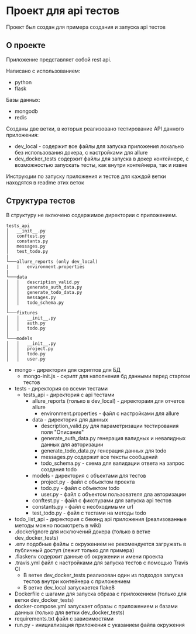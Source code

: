 # Проект для api тестов

Проект был создан для примера создания и запуска api тестов

## О проекте
Приложение представляет собой rest api.

Написано с использованием:
- python
- flask

Базы данных:
- mongodb
- redis

Созданы две ветки, в которых реализовано тестирование API данного приложения:
- dev_local - содержит все файлы для запуска приложения локально без использования докера, 
с настройками для allure
- dev_docker_tests содержит файлы для запуска в докер контейнере, 
с возможностью запускать тесты, как внутри контейнера, так и извне

Инструкции по запуску приложения и тестов для каждой ветки находятся в readme этих веток

## Структура тестов

В структуру не включено содержимое директории с приложением.

```
tests_api
│   __init__.py
│   conftest.py
│   constants.py
│   messages.py
│   test_todo.py
|
└───allure_reports (only dev_local)
|   |   environment.properties
|
└───data
│   │   description_valid.py
│   │   generate_auth_data.py
│   │   generate_todo_data.py
│   │   messages.py
│   │   todo_schema.py
│       
└───fixtures
│   │   __init__.py
│   │   auth.py
│   │   todo.py
│   
└───models
│   │   __init__.py
│   │   project.py
│   │   todo.py
│   │   user.py

```

- mongo - директория для скриптов для БД
    - mongo-init.js - скрипт для наполнения бд данными перед стартом тестов
- tests - директория со всеми тестами
    - tests_api - директория с api тестами
        - allure_reports (только в dev_local) - директораия для отчетов allure
            - environment.properties - файл с настройками для allure
        - data - директория для данных
            - description_valid.py для параметризации тестирования поля "Описание"
            - generate_auth_data.py генерация валидных и невалидных данных для авторизации
            - generate_todo_data.py генерация данных для todo
            - messages.py содержит все тексты сообщений
            - todo_schema.py - схема для валидации ответа на запрос создания todo
        - models - директория с объектами для тестов
            - project.py - файл с объектом проекта
            - todo.py - файл с объектом todo
            - user.py - файл с объектом пользователя дла авторизации
        - conftest.py - файл с фикстурами для запуска api тестов
        - constants.py - файл с необходимыми url
        - test_todo.py - файл с тестами на методы todo
- todo_list_api - директория с бекенд api приложения (реализованные методы можно посмотреть в wiki)
- .dockerignore для исключений докера (только в ветке dev_docker_tests)
- .env подобные файлы с окружением не рекомендуется загружать в публичный доступ (лежит только для примера)
- .flaskenv содержит данные об окружении и имени проекта
- .travis.yml файл с настройками для запуска тестов с помощью Travis CI 
    - В ветке dev_docker_tests реализован один из подходов запуска тестов внутри контейнера с приложением
    - В ветке dev_local запускается flake8
- Dockerfile с шагами для запуска образа с приложением (только для ветки dev_docker_tests)
- docker-compose.yml запускает образы с приложением и базами данных (только для ветки dev_docker_tests)
- requirements.txt файл с зависимостями
- run.py - инициализация приложения с указанием файла окружения